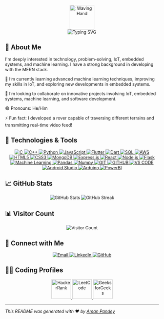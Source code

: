 <div align="center">
  <img src="https://em-content.zobj.net/source/microsoft-teams/337/waving-hand_1f44b.png" alt="Waving Hand" width="80" />
  <br>
  <img src="https://readme-typing-svg.demolab.com/?lines=Hello!+I+am+Aman+Pandey&center=true&width=500&height=50" alt="Typing SVG">
</div>



## 👀 About Me

I'm deeply interested in technology, problem-solving, IoT, embedded systems, and machine learning. I have a strong background in developing with the MERN stack.

🌱 I’m currently learning advanced machine learning techniques, improving my skills in IoT, and exploring new developments in embedded systems.

💞️ I’m looking to collaborate on innovative projects involving IoT, embedded systems, machine learning, and software development.

😄 Pronouns: He/Him

⚡ Fun fact: I developed a rover capable of traversing different terrains and transmitting real-time video feed!

## 🚀 Technologies & Tools

<p align="center">
  <a href="https://devdocs.io/c/">
    <img src="https://img.icons8.com/color/64/000000/c-programming.png" alt="C" />
  </a>
  <a href="https://www.cplusplus.com/">
    <img src="https://img.icons8.com/color/64/000000/c-plus-plus-logo.png" alt="C++" />
  </a>
  <a href="https://www.python.org/">
    <img src="https://img.icons8.com/color/64/000000/python.png" alt="Python" />
  </a>
  <a href="https://developer.mozilla.org/en-US/docs/Web/JavaScript">
    <img src="https://img.icons8.com/color/64/000000/javascript.png" alt="JavaScript" />
  </a>
  <a href="https://flutter.dev/">
    <img src="https://img.icons8.com/color/64/000000/flutter.png" alt="Flutter" />
  </a>
  <a href="https://dart.dev/">
    <img src="https://img.icons8.com/color/64/000000/dart.png" alt="Dart" />
  </a>
  <a href="https://www.mysql.com/">
    <img src="https://img.icons8.com/color/64/000000/mysql.png" alt="SQL" />
  </a>
  <a href="https://aws.amazon.com/">
    <img src="https://img.icons8.com/color/64/000000/amazon-web-services.png" alt="AWS" />
  </a>
  <a href="https://developer.mozilla.org/en-US/docs/Web/HTML">
    <img src="https://img.icons8.com/color/64/000000/html-5.png" alt="HTML5" />
  </a>
  <a href="https://developer.mozilla.org/en-US/docs/Web/CSS">
    <img src="https://img.icons8.com/color/64/000000/css3.png" alt="CSS3" />
  </a>
  <a href="https://www.mongodb.com/">
    <img src="https://img.icons8.com/color/64/000000/mongodb.png" alt="MongoDB" />
  </a>
  <a href="https://expressjs.com/">
    <img src="https://img.icons8.com/color/64/000000/express.png" alt="Express.js" />
  </a>
  <a href="https://reactjs.org/">
    <img src="https://img.icons8.com/color/64/000000/react-native.png" alt="React" />
  </a>
  <a href="https://nodejs.org/">
    <img src="https://img.icons8.com/color/64/000000/nodejs.png" alt="Node.js" />
  </a>
  <a href="https://flask.palletsprojects.com/">
    <img src="https://img.icons8.com/color/64/000000/flask.png" alt="Flask" />
  </a>
  <a href="https://www.tensorflow.org/">
    <img src="https://img.icons8.com/color/64/000000/tensorflow.png" alt="Machine Learning" />
  </a>
  <a href="https://pandas.pydata.org/">
    <img src="https://img.icons8.com/color/64/000000/pandas.png" alt="Pandas" />
  </a>
  <a href="https://numpy.org/">
    <img src="https://img.icons8.com/color/64/000000/numpy.png" alt="Numpy" />
  </a>
  <a href="https://git-scm.com/">
    <img src="https://img.icons8.com/color/64/000000/git.png" alt="GIT" />
  </a>
  <a href="https://github.com/">
    <img src="https://img.icons8.com/color/64/000000/github.png" alt="GITHUB" />
  </a>
  <a href="https://code.visualstudio.com/">
    <img src="https://img.icons8.com/color/64/000000/visual-studio-code-2019.png" alt="VS CODE" />
  </a>
  <a href="https://developer.android.com/studio">
    <img src="https://img.icons8.com/color/64/000000/android-studio.png" alt="Android Studio" />
  </a>
  <a href="https://www.arduino.cc/">
    <img src="https://img.icons8.com/color/64/000000/arduino.png" alt="Arduino" />
  </a>
  <a href="https://powerbi.microsoft.com/">
    <img src="https://img.icons8.com/color/64/000000/power-bi.png" alt="PowerBI" />
  </a>
</p>

## 📈 GitHub Stats

<p align="center">
  <img src="https://github-readme-stats.vercel.app/api?username=itsaman-pandey&show_icons=true&theme=radical" alt="GitHub Stats" />
  <img src="https://github-readme-streak-stats.herokuapp.com/?user=itsaman-pandey&theme=radical" alt="GitHub Streak" />
</p>

## 📊 Visitor Count

<p align="center">
  <img src="https://profile-counter.glitch.me/itsaman-pandey/count.svg" alt="Visitor Count" />
</p>

## 🔗 Connect with Me

<p align="center">
  <a href="mailto:r.v.amanpandey@gmail.com">
    <img src="https://img.icons8.com/color/64/000000/gmail-new.png" alt="Email" />
  </a>
  <a href="https://www.linkedin.com/in/itsaman-pandey">
    <img src="https://img.icons8.com/color/64/000000/linkedin.png" alt="LinkedIn" />
  </a>
  <a href="https://github.com/itsaman-pandey">
    <img src="https://img.icons8.com/color/64/000000/github.png" alt="GitHub" />
  </a>
</p>

## 👨‍💻 Coding Profiles


<p align="center">
  <a href="https://www.hackerrank.com/profile/amanpandeyi1234">
    <img src="https://img.icons8.com/?size=100&id=OUPsEPLKIebZ&format=png&color=000000" alt="HackerRank" width="64"" alt="HackerRank" width="64" />
  </a>
  <a href="https://leetcode.com/u/amanpandeyi1234/">
    <img src="https://img.icons8.com/?size=100&id=wDGo581Ea5Nf&format=png&color=000000" alt="LeetCode" width="64" />
  </a>
  <a href="https://www.geeksforgeeks.org/its_aman26/">
    <img src="https://media.geeksforgeeks.org/gfg-gg-logo.svg" alt="GeeksforGeeks" width="64" />
  </a>
</p>


---

*This README was generated with ❤️ by [Aman Pandey](https://github.com/itsaman-pandey)*

